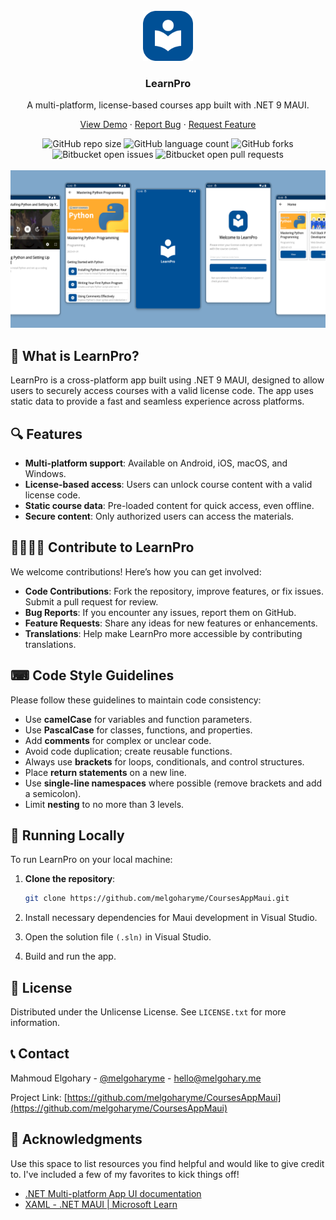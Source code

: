 <!-- PROJECT LOGO -->
<br />
<div align="center">
  <a href="https://github.com/melgoharyme/CoursesAppMaui">
    <img src="/Resources/Images/logo.svg" alt="Logo" width="80" height="80">
  </a>
  <h3 align="center">LearnPro</h3>
  <p align="center">
    A multi-platform, license-based courses app built with .NET 9 MAUI.
  </p>
  <p align="center">
    <a href="https://github.com/melgoharyme/CoursesAppMaui">View Demo</a> · 
    <a href="https://github.com/melgoharyme/CoursesAppMaui/issues/new?template=bug-report-🐞.md">Report Bug</a> · 
    <a href="https://github.com/melgoharyme/CoursesAppMaui/issues/new?template=feature-request-🚀.md">Request Feature</a>
  </p>
  <div align="center">
  <img src="https://img.shields.io/github/repo-size/melgoharyme/CoursesAppMaui?style=for-the-badge" alt="GitHub repo size">
  <img src="https://img.shields.io/github/languages/count/melgoharyme/CoursesAppMaui?style=for-the-badge" alt="GitHub language count">
  <img src="https://img.shields.io/github/forks/melgoharyme/CoursesAppMaui?style=for-the-badge" alt="GitHub forks">
  <img src="https://img.shields.io/bitbucket/issues/melgoharyme/CoursesAppMaui?style=for-the-badge" alt="Bitbucket open issues">
  <img src="https://img.shields.io/bitbucket/pr-raw/melgoharyme/CoursesAppMaui?style=for-the-badge" alt="Bitbucket open pull requests">
</div>
</div>

<br/>

<div align="center">
    <a href="https://github.com/melgoharyme/CoursesAppMaui">
    <img src="/Resources/Images/screenshot.png" alt="Logo">
  </a>
</div>

<!-- ABOUT THE PROJECT -->
## 🤔 What is LearnPro?

LearnPro is a cross-platform app built using .NET 9 MAUI, designed to allow users to securely access courses with a valid license code. The app uses static data to provide a fast and seamless experience across platforms.


## 🔍 Features

- **Multi-platform support**: Available on Android, iOS, macOS, and Windows.
- **License-based access**: Users can unlock course content with a valid license code.
- **Static course data**: Pre-loaded content for quick access, even offline.
- **Secure content**: Only authorized users can access the materials.

## 👨‍👩‍👧‍👦 Contribute to LearnPro

We welcome contributions! Here’s how you can get involved:

- **Code Contributions**: Fork the repository, improve features, or fix issues. Submit a pull request for review.
- **Bug Reports**: If you encounter any issues, report them on GitHub.
- **Feature Requests**: Share any ideas for new features or enhancements.
- **Translations**: Help make LearnPro more accessible by contributing translations.

## ⌨ Code Style Guidelines

Please follow these guidelines to maintain code consistency:

- Use **camelCase** for variables and function parameters.
- Use **PascalCase** for classes, functions, and properties.
- Add **comments** for complex or unclear code.
- Avoid code duplication; create reusable functions.
- Always use **brackets** for loops, conditionals, and control structures.
- Place **return statements** on a new line.
- Use **single-line namespaces** where possible (remove brackets and add a semicolon).
- Limit **nesting** to no more than 3 levels.

## 🚀 Running Locally

To run LearnPro on your local machine:

1. **Clone the repository**:
   ```bash
   git clone https://github.com/melgoharyme/CoursesAppMaui.git

2. Install necessary dependencies for Maui development in Visual Studio.

3. Open the solution file `(.sln)` in Visual Studio.

4. Build and run the app.


<!-- LICENSE -->
## 📝 License

Distributed under the Unlicense License. See `LICENSE.txt` for more information.


<!-- CONTACT -->
## 📞 Contact

Mahmoud Elgohary - [@melgoharyme](https://twitter.com/melgoharyme) - hello@melgohary.me

Project Link: [https://github.com/melgoharyme/CoursesAppMaui](https://github.com/melgoharyme/CoursesAppMaui)


<!-- ACKNOWLEDGMENTS -->
## 🙏 Acknowledgments

Use this space to list resources you find helpful and would like to give credit to. I've included a few of my favorites to kick things off!

* [.NET Multi-platform App UI documentation](https://learn.microsoft.com/en-us/dotnet/maui/?view=net-maui-9.0)
* [XAML - .NET MAUI | Microsoft Learn](https://learn.microsoft.com/en-us/dotnet/maui/xaml/?view=net-maui-9.0)
